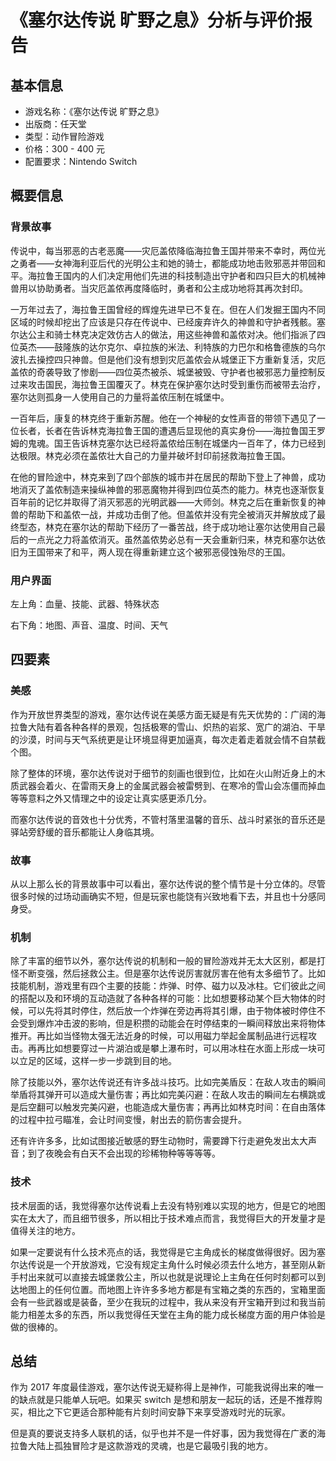 # 《塞尔达传说 旷野之息》分析与评价报告

## 基本信息

+ 游戏名称：《塞尔达传说 旷野之息》
+ 出版商：任天堂
+ 类型：动作冒险游戏
+ 价格：300 - 400 元
+ 配置要求：Nintendo Switch

## 概要信息

### 背景故事

传说中，每当邪恶的古老恶魔——灾厄盖侬降临海拉鲁王国并带来不幸时，两位光之勇者——女神海利亚后代的光明公主和她的骑士，都能成功地击败邪恶并带回和平。海拉鲁王国内的人们决定用他们先进的科技制造出守护者和四只巨大的机械神兽用以协助勇者。当灾厄盖侬再度降临时，勇者和公主成功地将其再次封印。

一万年过去了，海拉鲁王国曾经的辉煌先进早已不复在。但在人们发掘王国内不同区域的时候却挖出了应该是只存在传说中、已经废弃许久的神兽和守护者残骸。塞尔达公主和骑士林克决定效仿古人的做法，用这些神兽和盖侬对决。他们指派了四位英杰——鼓隆族的达尔克尔、卓拉族的米法、利特族的力巴尔和格鲁德族的乌尔波扎去操控四只神兽。但是他们没有想到灾厄盖侬会从城堡正下方重新复活，灾厄盖侬的奇袭导致了惨剧——四位英杰被杀、城堡被毁、守护者也被邪恶力量控制反过来攻击国民，海拉鲁王国覆灭了。林克在保护塞尔达时受到重伤而被带去治疗，塞尔达则孤身一人使用自己的力量将盖侬压制在城堡中。

一百年后，康复的林克终于重新苏醒。他在一个神秘的女性声音的带领下遇见了一位长者，长者在告诉林克海拉鲁王国的遭遇后显现他的真实身份——海拉鲁国王罗姆的鬼魂。国王告诉林克塞尔达已经将盖侬给压制在城堡内一百年了，体力已经到达极限。林克必须在盖侬壮大自己的力量并破坏封印前拯救海拉鲁王国。

在他的冒险途中，林克来到了四个部族的城市并在居民的帮助下登上了神兽，成功地消灭了盖侬制造来操纵神兽的邪恶魔物并得到四位英杰的能力。林克也逐渐恢复百年前的记忆并取得了消灭邪恶的光明武器——大师剑。林克之后在重新恢复的神兽的帮助下和盖侬一战，并成功击倒了他。但盖侬并没有完全被消灭并解放成了最终型态，林克在塞尔达的帮助下经历了一番苦战，终于成功地让塞尔达使用自己最后的一点光之力将盖侬消灭。虽然盖侬势必总有一天会重新归来，林克和塞尔达依旧为王国带来了和平，两人现在得重新建立这个被邪恶侵蚀殆尽的王国。

### 用户界面

左上角：血量、技能、武器、特殊状态

右下角：地图、声音、温度、时间、天气

## 四要素

### 美感

作为开放世界类型的游戏，塞尔达传说在美感方面无疑是有先天优势的：广阔的海拉鲁大陆有着各种各样的景观，包括极寒的雪山、炽热的岩浆、宽广的湖泊、干旱的沙漠，时间与天气系统更是让环境显得更加逼真，每次走着走着就会情不自禁截个图。

除了整体的环境，塞尔达传说对于细节的刻画也很到位，比如在火山附近身上的木质武器会着火、在雷雨天身上的金属武器会被雷劈到、在寒冷的雪山会冻僵而掉血等等意料之外又情理之中的设定让真实感更添几分。

而塞尔达传说的音效也十分优秀，不管村落里温馨的音乐、战斗时紧张的音乐还是驿站旁舒缓的音乐都能让人身临其境。

### 故事

从以上那么长的背景故事中可以看出，塞尔达传说的整个情节是十分立体的。尽管很多时候的过场动画确实不短，但是玩家也能饶有兴致地看下去，并且也十分感同身受。

### 机制

除了丰富的细节以外，塞尔达传说的机制和一般的冒险游戏并无太大区别，都是打怪不断变强，然后拯救公主。但是塞尔达传说厉害就厉害在他有太多细节了。比如技能机制，游戏里有四个主要的技能：炸弹、时停、磁力以及冰柱。它们彼此之间的搭配以及和环境的互动造就了各种各样的可能：比如想要移动某个巨大物体的时候，可以先将其时停住，然后放一个炸弹在旁边再将其引爆，由于物体被时停住不会受到爆炸冲击波的影响，但是积攒的动能会在时停结束的一瞬间释放出来将物体推开。再比如当怪物太强无法近身的时候，可以用磁力举起金属制品进行远程攻击。再再比如想要穿过一片湖泊或是攀上瀑布时，可以用冰柱在水面上形成一块可以立足的区域，这样一步一步跳到目的地。

除了技能以外，塞尔达传说还有许多战斗技巧。比如完美盾反：在敌人攻击的瞬间举盾将其弹开可以造成大量伤害；再比如完美闪避：在敌人攻击的瞬间左右横跳或是后空翻可以触发完美闪避，也能造成大量伤害；再再比如林克时间：在自由落体的过程中拉弓瞄准，会让时间变慢，射出去的箭伤害会提升。

还有许许多多，比如试图接近敏感的野生动物时，需要蹲下行走避免发出太大声音；到了夜晚会有白天不会出现的珍稀物种等等等等。

### 技术

技术层面的话，我觉得塞尔达传说看上去没有特别难以实现的地方，但是它的地图实在太大了，而且细节很多，所以相比于技术难点而言，我觉得巨大的开发量才是值得关注的地方。

如果一定要说有什么技术亮点的话，我觉得是它主角成长的梯度做得很好。因为塞尔达传说是一个开放游戏，它没有规定主角什么时候必须去什么地方，甚至刚从新手村出来就可以直接去城堡救公主，所以也就是说理论上主角在任何时刻都可以到达地图上的任何位置。而地图上许许多多地方都是有宝箱之类的东西的，宝箱里面会有一些武器或是装备，至少在我玩的过程中，我从来没有开宝箱开到过和我当前能力相差太多的东西，所以我觉得任天堂在主角的能力成长梯度方面的用户体验是做的很棒的。

## 总结

作为 2017 年度最佳游戏，塞尔达传说无疑称得上是神作，可能我说得出来的唯一的缺点就是只能单人玩吧。如果买 switch 是想和朋友一起玩的话，还是不推荐购买，相比之下它更适合那种能有片刻时间安静下来享受游戏时光的玩家。

但是真的要说支持多人联机的话，似乎也并不是一件好事，因为我觉得在广袤的海拉鲁大陆上孤独冒险才是这款游戏的灵魂，也是它最吸引我的地方。